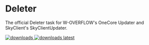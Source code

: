 # Deleter

The official Deleter task for W-OVERFLOW's OneCore Updater and SkyClient's SkyClientUpdater.

<a href="https://github.com/W-OVERFLOW/Deleter/releases" target="_blank">
<img alt="downloads" src="https://img.shields.io/github/downloads/W-OVERFLOW/Deleter/total?color=F5C400&style=for-the-badge" /> <img alt="downloads latest" src="https://img.shields.io/github/downloads-pre/W-OVERFLOW/Deleter/latest/total?color=F5C400&style=for-the-badge" />

